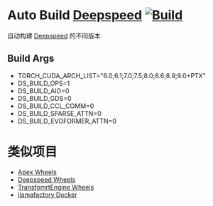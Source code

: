 # Auto Build [Deepspeed](https://github.com/microsoft/DeepSpeed) [![Build](https://github.com/AlongWY/deepspeed_wheels/actions/workflows/build.yml/badge.svg)](https://github.com/AlongWY/deepspeed_wheels/actions/workflows/build.yml)

自动构建 [Deepspeed](https://github.com/microsoft/DeepSpeed) 的不同版本

## Build Args

+ TORCH_CUDA_ARCH_LIST="6.0;6.1;7.0;7.5;8.0;8.6;8.9;9.0+PTX"
+ DS_BUILD_OPS=1
+ DS_BUILD_AIO=0
+ DS_BUILD_GDS=0
+ DS_BUILD_CCL_COMM=0
+ DS_BUILD_SPARSE_ATTN=0
+ DS_BUILD_EVOFORMER_ATTN=0

# 类似项目
+ [Apex Wheels](https://github.com/AlongWY/apex_wheels)
+ [Deepspeed Wheels](https://github.com/AlongWY/deepspeed_wheels)
+ [TransfomrtEngine Wheels](https://github.com/AlongWY/TransformerEngine_wheels)
+ [llamafactory Docker](https://github.com/AlongWY/llamafactory-docker)
